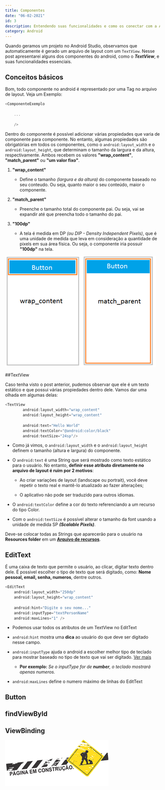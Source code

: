```yaml
---
title: Componentes
date: "06-02-2021"
id: 3
description: Entendendo suas funcionalidades e como os conectar com a Activity
category: Android
---
```


Quando geramos um projeto no Android Studio, observamos que automaticamente é gerado um arquivo de layout com um `TextView`. Nesse post apresentarei alguns dos componentes do android, como o **_TextView_**, e suas funcionalidades essenciais.

## Conceitos básicos

Bom, todo componente no android é representado por uma Tag no arquivo de layout. Veja um Exemplo:

```kotlin
<ComponenteExemplo  
    
    ...

    />
```

Dentro do componente é possível adicionar várias propiedades que varia de componente para componente. No entanto, algumas propiedades são obrigatórias em todos os componentes, como o `android:layout_width` e o `android:layout_height`, que determinam o tamanho da largura e da altura, respectivamente. Ambos recebem os valores **"wrap\_content"**, **"match\_parent"** ou **"um valor fixo"**.

1. **"wrap_content"**
    * Define o tamanho _(largura e da altura)_ do componente baseado no seu conteudo. Ou seja, quanto maior o seu conteúdo, maior o componente.

2. **"match_parent"**
    * Preenche o tamanho total do componente pai. Ou seja, vai se expandir até que preencha todo o tamanho do pai.

3. **"100dp"**
    * A tela é medida em DP _(ou DIP - Density Independent Pixels)_, que é uma unidade de medida que leva em consideração a quantidade de pixels em sua área física. Ou seja, o componente iria possuir **"100dp"** na tela.

 ![](wrap-and-match-content.png)

##TextView

Caso tenha visto o post anterior, pudemos observar que ele é um texto estático e que possui várias propiedades dentro dele. Vamos dar uma olhada em algumas delas:

```kotlin
<TextView
        android:layout_width="wrap_content"
        android:layout_height="wrap_content"

        android:text="Hello World"
        android:textColor="@android:color/black"
        android:textSize="24sp"/>
```
* Como já vimos, o `android:layout_width` e o `android:layout_height` definem o tamanho (altura e largura) do componente.

* O `android:text` é uma String que será mostrado como texto estático para o usuário. No entanto, **definir esse atributo diretamente no arquivo de layout é ruim por 2 motivos**:
    * Ao criar variações de layout (landscape ou portrait), você deve repetir o texto real e mantê-lo atualizado ao fazer alterações;

    * O aplicativo não pode ser traduzido para outros idiomas.

* O `android:textColor` define a cor do texto referenciando a um recurso do tipo Color.

* Com o `android:textSize` é possível alterar o tamanho da font usando a unidade de medida SP **_(Scalable Pixels)_**.


Deve-se colocar todas as Strings que aparecerão para o usuário na **Resources folder** em um **[Arquivo de recursos](../arquivo-de-recursos)**.

## EditText

É uma caixa de texto que permite o usuário, ao clicar, digitar texto dentro dele. É possivel escolher o tipo de texto que será digitado, como: **Nome pessoal, email, senha, numeros**, dentre outros.

```kotlin
<EditText
    android:layout_width="250dp"
    android:layout_height="wrap_content"

    android:hint="Digite o seu nome..."
    android:inputType="textPersonName"
    android:maxLines="1" />

```

* Podemos usar todos os atributos de um TextView no EditText

* `android:hint` mostra uma **dica** ao usuário do que deve ser digitado nesse campo.

* `android:inputType` ajuda o android a escolher melhor tipo de teclado para mostrar baseado no tipo de texto que vai ser digitado. [Ver mais](https://developer.android.com/reference/android/widget/TextView#attr_android:inputType)
    * **Por exemplo:** _Se o inputType for de **number**, o teclado mostrará apenas numeros._

* `android:maxLines` define o numero máximo de linhas do EditText

## Button



## findViewById
## ViewBinding
![](../../assets/em-construção.png)